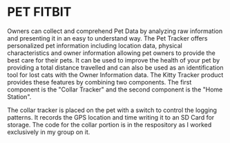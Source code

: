 # PET FITBIT

Owners can collect and comprehend Pet Data by analyzing raw information and presenting it in an easy to understand way. The Pet Tracker offers personalized pet information including location data, physical characteristics and owner information allowing pet owners to provide the best care for their pets. It can be used to improve the health of your pet by providing a total distance travelled and can also be used as an identification tool for lost cats with the Owner Information data. The Kitty Tracker product provides these features by combining two components. The first component is the "Collar Tracker" and the second component is the "Home Station".

The collar tracker is placed on the pet with a switch to control the logging patterns. It records the GPS location and time writing it to an SD Card for storage. The code for the collar portion is in the respository as I worked exclusively in my group on it.


